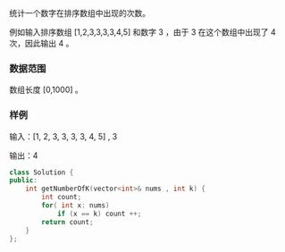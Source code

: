统计一个数字在排序数组中出现的次数。

例如输入排序数组 [1,2,3,3,3,3,4,5]
 和数字 3
，由于 3
 在这个数组中出现了 4
 次，因此输出 4
。

### 数据范围
数组长度 [0,1000]
。

### 样例
输入：[1, 2, 3, 3, 3, 3, 4, 5] ,  3

输出：4
```c++
class Solution {
public:
    int getNumberOfK(vector<int>& nums , int k) {
        int count;
        for( int x: nums)
            if (x == k) count ++;
        return count;
    }
};
```
